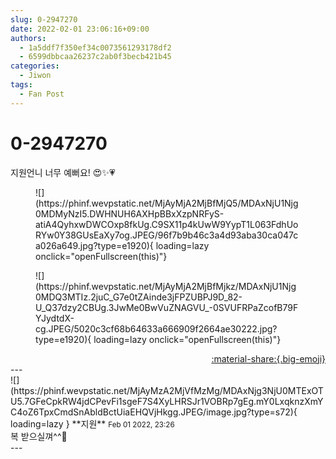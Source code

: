 ```yaml
---
slug: 0-2947270
date: 2022-02-01 23:06:16+09:00
authors:
  - 1a5ddf7f350ef34c0073561293178df2
  - 6599dbbcaa26237c2ab0f3becb421b45
categories:
  - Jiwon
tags:
  - Fan Post
---
```


# 0-2947270

<div class="post-container" markdown="1">
<div class="content-container md-sidebar__scrollwrap" markdown="1">

지원언니 너무 예뻐요! 😍✨💗
<figure markdown="1">
![](https://phinf.wevpstatic.net/MjAyMjA2MjBfMjQ5/MDAxNjU1Njg0MDMyNzI5.DWHNUH6AXHpBBxXzpNRFyS-atiA4QyhxwDWCOxp8fkUg.C9SX11p4kUwW9YypT1L063FdhUoRYw0Y38GUsEaXy7og.JPEG/96f7b9b46c3a4d93aba30ca047ca026a649.jpg?type=e1920){ loading=lazy onclick="openFullscreen(this)"}
</figure>

<figure markdown="1">
![](https://phinf.wevpstatic.net/MjAyMjA2MjBfMjkz/MDAxNjU1Njg0MDQ3MTIz.2juC_G7e0tZAinde3jFPZUBPJ9D_82-U_Q37dzy2CBUg.3JwMe0BwVuZNAGVU_-0SVUFRPaZcofB79FYJydtdX-cg.JPEG/5020c3cf68b64633a666909f2664ae30222.jpg?type=e1920){ loading=lazy onclick="openFullscreen(this)"}
</figure>


</div>
</div>

<div style="text-align: right;" markdown="1">
<a href="https://weverse.io/fromis9/fanpost/0-2947270" style="text-align: right;">:material-share:{.big-emoji}</a>
</div>
---

<div class="comments-container md-sidebar__scrollwrap" markdown="1">
<div class="comment" markdown="1">
<div class='id-container' markdown="1">
![](https://phinf.wevpstatic.net/MjAyMzA2MjVfMzMg/MDAxNjg3NjU0MTExOTU5.7GFeCpkRW4jdCPevFi1sgeF7S4XyLHRSJr1VOBRp7gEg.mY0LxqknzXmYC4oZ6TpxCmdSnAbldBctUiaEHQVjHkgg.JPEG/image.jpg?type=s72){ loading=lazy }
**<span class="artist">지원</span>** <small>Feb 01 2022, 23:26</small><br>
</div>
<div class='comment-body' markdown="1">
복 받으실껴^^🤍
</div>
</div>
</div>
---
